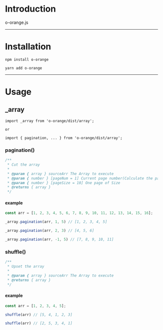 # Introduction

o-orange.js

---

# Installation

```shell
npm install o-orange
```

```shell
yarn add o-orange
```

---

# Usage

## _array

```shell
import _array from 'o-orange/dist/array';

or

import { pagination, ... } from 'o-orange/dist/array';
```

### pagination()

```js
/**
 * Cut the array
 *
 * @param { array } sourceArr The Array to execute
 * @param { number } [pageNum = 1] Current page number(Calculate the page number from the back when it is negative)
 * @param { number } [pageSize = 10] One page of Size
 * @returns { array }
 */
```

#### example

```js
const arr = [1, 2, 3, 4, 5, 6, 7, 8, 9, 10, 11, 12, 13, 14, 15, 16];

_array.pagination(arr, 1, 5) // [1, 2, 3, 4, 5]

_array.pagination(arr, 2, 3) // [4, 5, 6]

_array.pagination(arr, -1, 5) // [7, 8, 9, 10, 11]
```

### shuffle()

```js
/**
 * Upset the array
 *
 * @param { array } sourceArr The Array to execute
 * @returns { array }
 */
```

#### example

```js
const arr = [1, 2, 3, 4, 5];

shuffle(arr) // [5, 4, 1, 2, 3]

shuffle(arr) // [2, 5, 3, 4, 1]
```
